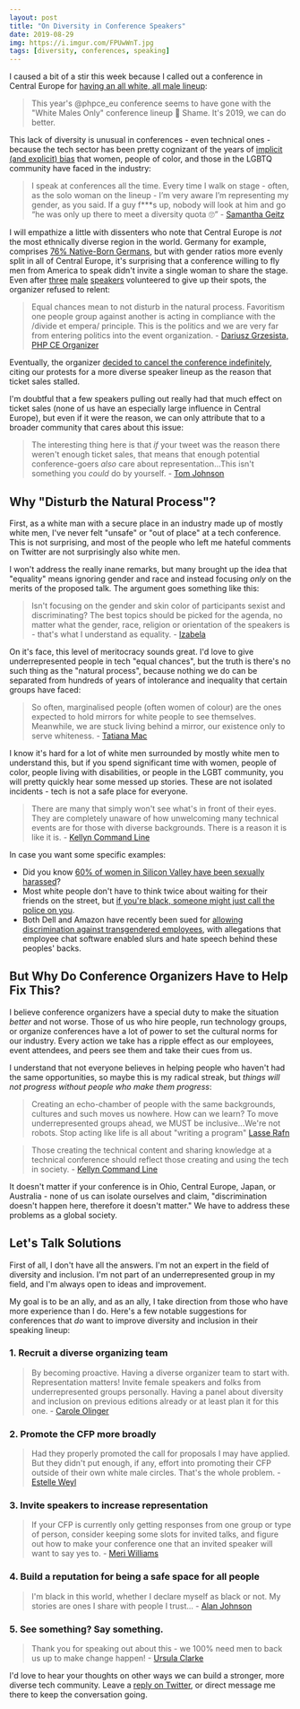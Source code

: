 ```yaml
---
layout: post
title: "On Diversity in Conference Speakers"
date: 2019-08-29
img: https://i.imgur.com/FPUwWnT.jpg
tags: [diversity, conferences, speaking]
---
```


I caused a bit of a stir this week because I called out a conference in Central Europe for 
[having an all white, all male lineup](https://twitter.com/KarlLHughes/status/1151525811616387073):

> This year's @phpce_eu conference seems to have gone with the "White Males Only" conference lineup 😬
> Shame. It's 2019, we can do better.

This lack of diversity is unusual in conferences - even technical ones - because the tech sector has been pretty cognizant of the years of [implicit (and explicit) bias](https://www.techsavvywomen.net/dealing-with-implicit-bias-for-women-in-technology/) that women, people of color, and those in the LGBTQ community have faced in the industry:

> I speak at conferences all the time. Every time I walk on stage - often, as the solo woman on the lineup - I’m very aware I’m representing my gender, as you said. If a guy f***s up, nobody will look at him and go “he was only up there to meet a diversity quota 🙄” - [Samantha Geitz](https://twitter.com/SamanthaGeitz/status/1166713386975006722)

I will empathize a little with dissenters who note that Central Europe is _not_ the most ethnically diverse region in the world. 
Germany for example, comprises [76% Native-Born Germans](http://m.bpb.de/wissen/NY3SWU,0,0,Bev%F6lkerung_mit_Migrationshintergrund_I.html), but with gender ratios more evenly split in all of Central Europe, it's surprising that a conference willing to fly men from America to speak didn't invite a single woman to share the stage. Even after [three](https://markbakeruk.net/2019/07/24/withdrawal-from-speaking-at-phpce-2019/) [male](https://twitter.com/grmpyprogrammer/status/1165608289654235136) [speakers](https://steemit.com/php/@crell/skipping-php-ce-this-year) volunteered to give up their spots, the organizer refused to relent:

> Equal chances mean to not disturb in the natural process. Favoritism one people group against another is acting in compliance with the /divide et empera/ principle. This is the politics and we are very far from entering politics into the event organization. - [Dariusz Grzesista, PHP CE Organizer](https://twitter.com/DarGrze/status/1152089009725874178)

Eventually, the organizer [decided to cancel the conference indefinitely](https://www.theregister.co.uk/2019/08/27/php_europe_cancelled/), citing our protests for a more diverse speaker lineup as the reason that ticket sales stalled.

I'm doubtful that a few speakers pulling out really had that much effect on ticket sales (none of us have an especially large
influence in Central Europe), but even if it were the reason, we can only attribute that to a broader community that cares about this issue:

> The interesting thing here is that *if* your tweet was the reason there weren't enough ticket sales, that means that enough potential conference-goers *also* care about representation...This isn't something you *could* do by yourself. - [Tom Johnson](https://twitter.com/tom_a_r_johnson/status/1166002609653727233)

## Why "Disturb the Natural Process"?

First, as a white man with a secure place in an industry made up of mostly white men, I've never felt "unsafe" or "out of place" at a tech conference. This is not surprising, and most of the people who left me hateful comments on Twitter are not surprisingly also white men.

I won't address the really inane remarks, but many brought up the idea that "equality" means ignoring gender and race and instead focusing _only_ on the merits of the proposed talk. The argument goes something like this:

> Isn't focusing on the gender and skin color of participants sexist and discriminating? The best topics should be picked for the agenda, no matter what the gender, race, religion or orientation of the speakers is - that's what I understand as equality. - [Izabela](https://twitter.com/RiderOfWildWes1/status/1165698098439577601)

On it's face, this level of meritocracy sounds great. I'd love to give underrepresented people in tech "equal chances", but the truth is there's no such thing as the "natural process", because nothing we do can be separated from hundreds of years of intolerance and inequality that certain groups have faced:

> So often, marginalised people (often women of colour) are the ones expected to hold mirrors for white people to see themselves. Meanwhile, we are stuck living behind a mirror, our existence only to serve whiteness. - [Tatiana Mac](https://twitter.com/TatianaTMac/status/1166367717672120322)

I know it's hard for a lot of white men surrounded by mostly white men to understand this, but if you spend significant time with women, people of color, people living with disabilities, or people in the LGBT community, you will pretty quickly hear some messed up stories. These are not isolated incidents - tech is not a safe place for everyone.

> There are many that simply won't see what's in front of their eyes. They are completely unaware of how unwelcoming many technical events are for those with diverse backgrounds. There is a reason it is like it is. - [Kellyn Command Line](https://twitter.com/DBAKevlar/status/1166767440547549184)

In case you want some specific examples:

- Did you know [60% of women in Silicon Valley have been sexually harassed](https://www.vice.com/en_us/article/mgmzb4/for-women-in-tech-sexual-harassment-is-part-of-the-job)?
- Most white people don't have to think twice about waiting for their friends on the street, but [if you're black, someone might just call the police on you](https://www.forbes.com/sites/rachelsandler/2019/07/09/white-man-calls-police-on-black-man-waiting-for-friend-at-san-francisco-apartment-building/#7c3e48e162b5).
- Both Dell and Amazon have recently been sued for [allowing discrimination against transgendered employees](http://www.newnownext.com/does-silicon-valley-have-a-transphobia-problem-dell-amazon-google-mozilla/08/2019/), with allegations that employee chat software enabled slurs and hate speech behind these peoples' backs.

## But Why Do Conference Organizers Have to Help Fix This?

I believe conference organizers have a special duty to make the situation _better_ and not worse. Those of us who hire people, run technology groups, or organize conferences have a lot of power to set the cultural norms for our industry. Every action we take has a ripple effect as our employees, event attendees, and peers see them and take their cues from us.

I understand that not everyone believes in helping people who haven't had the same opportunities, so maybe this is my radical streak, but _things will not progress without people who make them progress_:

> Creating an echo-chamber of people with the same backgrounds, cultures and such moves us nowhere. How can we learn? To move underrepresented groups ahead, we MUST be inclusive...We're not robots. Stop acting like life is all about "writing a program" [Lasse Rafn](https://twitter.com/LasseRafn/status/1165668164568530945)

> Those creating the technical content and sharing knowledge at a technical conference should reflect those creating and using the tech in society. - [Kellyn Command Line](https://twitter.com/DBAKevlar/status/1166214431904124929)

It doesn't matter if your conference is in Ohio, Central Europe, Japan, or Australia - none of us can isolate ourselves and claim, "discrimination doesn't happen here, therefore it doesn't matter." We have to address these problems as a global society.

## Let's Talk Solutions

First of all, I don't have all the answers. I'm not an expert in the field of diversity and inclusion. I'm not part of
an underrepresented group in my field, and I'm always open to ideas and improvement.

My goal is to be an ally, and as an ally, I take direction from those who have more experience than I do. Here's a few
notable suggestions for conferences that _do_ want to improve diversity and inclusion in their speaking lineup:

### 1. Recruit a diverse organizing team

> By becoming proactive. Having a diverse organizer team to start with. Representation matters! Invite female speakers and folks from underrepresented groups personally. Having a panel about diversity and inclusion on previous editions already or at least plan it for this one. - [Carole Olinger](https://twitter.com/CaroleOlinger/status/1166028072933625856)

### 2. Promote the CFP more broadly

> Had they properly promoted the call for proposals I may have applied. But they didn't put enough, if any, effort into promoting their CFP outside of their own white male circles. That's the whole problem. - [Estelle Weyl](https://twitter.com/estellevw/status/1165995842894852098)

### 3. Invite speakers to increase representation

> If your CFP is currently only getting responses from one group or type of person, consider keeping some slots for invited talks, and figure out how to make your conference one that an invited speaker will want to say yes to. - [Meri Williams](https://medium.com/@geek_manager/broadening-the-responses-to-our-conference-cfp-a22f120fa941)

### 4. Build a reputation for being a safe space for all people

> I'm black in this world, whether I declare myself as black or not. My stories are ones I share with people I trust... - [Alan Johnson](https://twitter.com/AlanJay1/status/1166717359903707138)

### 5. See something? Say something.

> Thank you for speaking out about this - we 100% need men to back us up to make change happen! - [Ursula Clarke](https://twitter.com/tangentfairy/status/1166057069679644673)

I'd love to hear your thoughts on other ways we can build a stronger, more diverse tech community. Leave a [reply on Twitter](https://twitter.com/KarlLHughes/status/1165405327308857345), or direct message me there to keep the conversation going.
